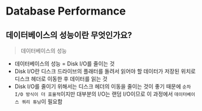 # Database Performance

## 데이터베이스의 성능이란 무엇인가요?

> 데이터베이스의 성능
- 데이터베이스의 성능 = Disk I/O를 줄이는 것
- Disk I/O란 디스크 드라이브의 플래터를 돌려서 읽어야 할 데이터가 저장된 위치로 디스크 헤더로 이동한 후 데이터를 읽는 것
- Disk I/O를 줄이기 위해서는 디스크 헤더의 이동을 줄이는 것이 좋기 때문에 `순차 I/O 방식이 더 효율적`이지만 대부분의 I/O는 랜덤 I/O이므로 이 과정에서 `데이터베이스 쿼리 튜닝`이 필요함